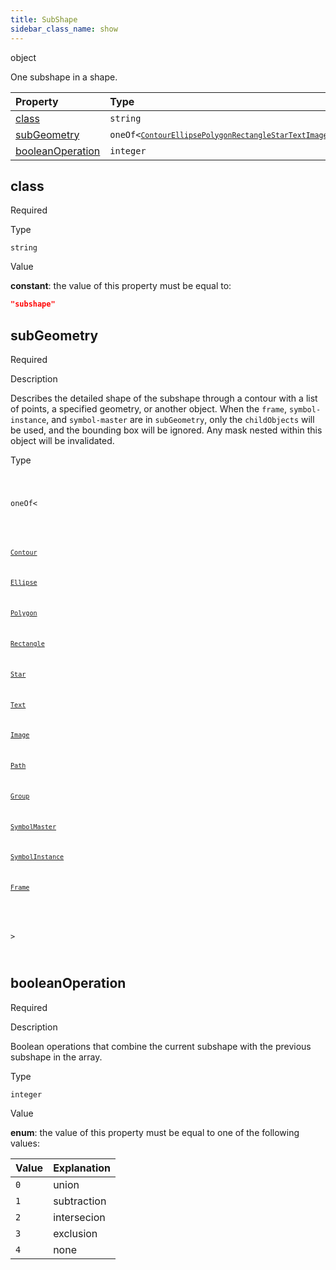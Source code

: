 ```yaml
---
title: SubShape
sidebar_class_name: show
---
```


<div className="section-type">

<div className="badge-type">object</div>

</div>

One subshape in a shape.

<div className="property-preview">

<div className="property-table">

| Property                              | Type                                                                                                                                                                                                                                                                                                                                                                                                                                                                                                                                                                                                                                    | Required                                            |
| :------------------------------------ | :-------------------------------------------------------------------------------------------------------------------------------------------------------------------------------------------------------------------------------------------------------------------------------------------------------------------------------------------------------------------------------------------------------------------------------------------------------------------------------------------------------------------------------------------------------------------------------------------------------------------------------------- | :-------------------------------------------------- |
| [class](#class)                       | `string`                                                                                                                                                                                                                                                                                                                                                                                                                                                                                                                                                                                                                                | <span className="property-required">Required</span> |
| [subGeometry](#subgeometry)           | <code className="type-merged separate">oneOf&lt;<span className="type-merged-types separate"><a href="contour"><code>Contour</code></a><a href="ellipse"><code>Ellipse</code></a><a href="polygon"><code>Polygon</code></a><a href="rectangle"><code>Rectangle</code></a><a href="star"><code>Star</code></a><a href="text"><code>Text</code></a><a href="image"><code>Image</code></a><a href="path"><code>Path</code></a><a href="group"><code>Group</code></a><a href="symbol-master"><code>SymbolMaster</code></a><a href="symbol-instance"><code>SymbolInstance</code></a><a href="frame"><code>Frame</code></a></span>&gt;</code> | <span className="property-required">Required</span> |
| [booleanOperation](#booleanoperation) | `integer`                                                                                                                                                                                                                                                                                                                                                                                                                                                                                                                                                                                                                               | <span className="property-required">Required</span> |

</div>

</div>

<div className="property">

<div className="property-heading">

## class

<span className="property-required">Required</span>

</div>

<div className="property-item">

Type

`string`

</div>

<div className="property-item">

Value

<div className="value-description">

**constant**: the value of this property must be equal to:

```json
"subshape"
```

</div>

</div>

</div>

<div className="property">

<div className="property-heading">

## subGeometry

<span className="property-required">Required</span>

</div>

<div className="property-item">

Description

Describes the detailed shape of the subshape through a contour with a list of points, a specified geometry, or another object.
When the `frame`, `symbol-instance`, and `symbol-master` are in `subGeometry`, only the `childObjects` will be used, and the bounding box will be ignored.
Any mask nested within this object will be invalidated.

</div>

<div className="property-item">

Type

<code className="type-merged separate">

oneOf&lt;

<span className="type-merged-types separate">

<a href="contour"><code>Contour</code></a>

<a href="ellipse"><code>Ellipse</code></a>

<a href="polygon"><code>Polygon</code></a>

<a href="rectangle"><code>Rectangle</code></a>

<a href="star"><code>Star</code></a>

<a href="text"><code>Text</code></a>

<a href="image"><code>Image</code></a>

<a href="path"><code>Path</code></a>

<a href="group"><code>Group</code></a>

<a href="symbol-master"><code>SymbolMaster</code></a>

<a href="symbol-instance"><code>SymbolInstance</code></a>

<a href="frame"><code>Frame</code></a>

</span>

&gt;

</code>

</div>

</div>

<div className="property">

<div className="property-heading">

## booleanOperation

<span className="property-required">Required</span>

</div>

<div className="property-item">

Description

Boolean operations that combine the current subshape with the previous subshape in the array.

</div>

<div className="property-item">

Type

`integer`

</div>

<div className="property-item">

Value

<div className="value-description">

**enum**: the value of this property must be equal to one of the following values:

| Value | Explanation                                         |
| :---- | :-------------------------------------------------- |
| `0`   | <div className="enum-description">union</div>       |
| `1`   | <div className="enum-description">subtraction</div> |
| `2`   | <div className="enum-description">intersecion</div> |
| `3`   | <div className="enum-description">exclusion</div>   |
| `4`   | <div className="enum-description">none</div>        |

</div>

</div>

</div>
